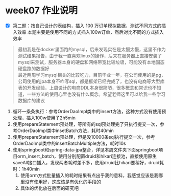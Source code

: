 # week07 作业说明

- [x] 第二题：按自己设计的表结构，插入 100 万订单模拟数据，测试不同方式的插入效率
本题主要是使用不同的方式插入100w订单，然后对比不同的方式插入效率
> 最初我是在docker里面跑的mysql，后来发现实在是太慢太慢，这里不作为测试结果报告，由于我一直喜欢linux的操作，后来在服务器上直接安装了mysql来测试，服务器本身的硬盘和网络带宽比较垃圾，可能没有本地固态硬盘跑的数据好</br>
> 最近两周学习mysql相关的比较吃力，目前毕业一年，在公司使用的是pg，公司使用的jpa本身不咋写sql，都是框架已经完成了，也没有电商等大型库表的开发经验，上周设计的电商DDL本身很简陋，很多概念和常识也不知道，一些方法的使用心里也没有什么概念。希望老师这里可以给我一些学习数据库的建议
1. 循环一条条执行：参考OrderDaoImpl类中的insert方法，这种方式没有使用预处理，插入100w使用了2h5min
2. 使用prepareStatement预处理，等所有的sql预处理完了只执行提交一次，参考OrderDaoImpl类中insetBatch方法，耗时40min
3. 使用prepareStatement预处理，但是没10000条sql执行提交一次，参考OrderDaoImpl类中的insertBatchMultiple方法，耗时10s
4. 使用springboot和spring-data-jpa整合，详见本周文件夹下面springboot项目orm_insert_batch，使用分别配置druid和hikari连接池，直接使用原生saveAll接口插入，发现两者耗时差不多，使用druid比hikari要稍好，druid耗时：1h40min
   1. 使用orm方式批量插入的耗时结果有点出乎我的意料，我感觉应该是我哪里没有使用好，这应该是有优化的手段的
   2. 具体的优化放在后面的研究吧